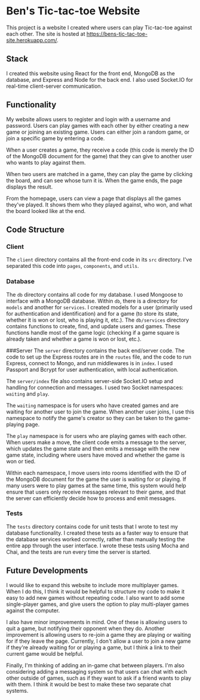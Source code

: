 # Ben's Tic-tac-toe Website
This project is a website I created where users can play Tic-tac-toe against each other. The site is hosted at https://bens-tic-tac-toe-site.herokuapp.com/.

## Stack
I created this website using React for the front end, MongoDB as the database, and Express and Node for the back end. I also used Socket.IO for real-time client-server communication.

## Functionality
My website allows users to register and login with a username and password. Users can play games with each other by either creating a new game or joining an existing game. Users can either join a random game, or join a specific game by entering a code. 

When a user creates a game, they receive a code (this code is merely the ID of the MongoDB document for the game) that they can give to another user who wants to play against them. 

When two users are matched in a game, they can play the game by clicking the board, and can see whose turn it is. When the game ends, the page displays the result. 

From the homepage, users can view a page that displays all the games they've played. It shows them who they played against, who won, and what the board looked like at the end.

## Code Structure
### Client
The `client` directory contains all the front-end code in its `src` directory. I've separated this code into `pages`, `components`, and `utils`.

### Database
The `db` directory contains all code for my database. I used Mongoose to interface with a MongoDB database. Within `db`, there is a directory for `models` and another for `services`. I created models for a user (primarily used for authentication and identification) and for a game (to store its state, whether it is won or lost, who is playing it, etc.). The `db/services` directory contains functions to create, find, and update users and games. These functions handle most of the game logic (checking if a game square is already taken and whether a game is won or lost, etc.).

###Server
The `server` directory contains the back end/server code. The code to set up the Express routes are in the `routes` file, and the code to run Express, connect to Mongo, and run middlewares is in `index`. I used Passport and Bcrypt for user authentication, with local authentication. 

The `server/index` file also contains server-side Socket.IO setup and handling for connection and messages. I used two Socket namespaces: `waiting` and `play`. 

The `waiting` namespace is for users who have created games and are waiting for another user to join the game. When another user joins, I use this namespace to notify the game's creator so they can be taken to the game-playing page. 

The `play` namespace is for users who are playing games with each other. When users make a move, the client code emits a message to the server, which updates the game state and then emits a message with the new game state, including where users have moved and whether the game is won or tied.

Within each namespace, I move users into rooms identified with the ID of the MongoDB document for the game the user is waiting for or playing. If many users were to play games at the same time, this system would help ensure that users only receive messages relevant to their game, and that the server can efficiently decide how to process and emit messages.

### Tests
The `tests` directory contains code for unit tests that I wrote to test my database functionality. I created these tests as a faster way to ensure that the database services worked correctly, rather than manually testing the entire app through the user interface. I wrote these tests using Mocha and Chai, and the tests are run every time the server is started.

## Future Developments
I would like to expand this website to include more multiplayer games. When I do this, I think it would be helpful to structure my code to make it easy to add new games without repeating code. I also want to add some single-player games, and give users the option to play multi-player games against the computer. 

I also have minor improvements in mind. One of these is allowing users to quit a game, but notifying their opponent when they do. Another improvement is allowing users to re-join a game they are playing or waiting for if they leave the page. Currently, I don't allow a user to join a new game if they're already waiting for or playing a game, but I think a link to their current game would be helpful. 

Finally, I'm thinking of adding an in-game chat between players. I'm also considering adding a messaging system so that users can chat with each other outside of games, such as if they want to ask if a friend wants to play with them. I think it would be best to make these two separate chat systems.
